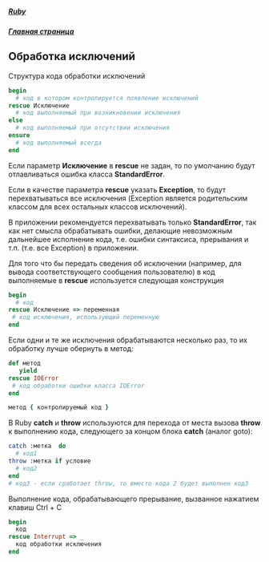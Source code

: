 ##### [Ruby](index.md)
##### [Главная страница](../index.md)
## Обработка исключений
Структура кода обработки исключений
```ruby
begin
  # код в котором контролируется появление исключений
rescue Исключение
  # код выполняемый при возникновении исключения
else
  # код выполняемый при отсутствии исключения
ensure
  # код выполняемый всегда
end
```
Если параметр **Исключение** в **rescue** не задан, то по умолчанию будут отлавливаться ошибка класса **StandardError**.

Если в качестве параметра **rescue** указать **Exception**, то будут перехватываться все исключения (Exception является родительским классом для всех остальных классов исключений).

В приложении рекомендуется перехватывать только **StandardError**, так как нет смысла обрабатывать ошибки, делающие невозможным дальнейшее исполнение кода, т.е. ошибки синтаксиса, прерывания и т.п. (т.е. все Exception) в приложении.

Для того что бы передать сведения об исключении (например, для вывода соответствующего сообщения пользователю) в код выполняемые в **rescue** используется следующая конструкция
```ruby
begin
  # код
rescue Исключение => переменная
 # код исключения, использующий переменную
end
```
Если одни и те же исключения обрабатываются несколько раз, то их обработку лучше обернуть в метод:
```ruby
def метод
   yield
rescue IOError
 # код обработки ошибки класса IOError
end

метод { контролируемый код }
```
В Ruby **catch** и **throw** используются для перехода от места вызова **throw** к выполнению кода, следующего за концом блока **catch** (аналог goto):
```ruby
catch :метка  do
  # код1
throw :метка if условие
  # код2
end
# код3 - если сработает throw, то вместо кода 2 будет выполнен код3
```
Выполнение кода, обрабатывающего прерывание, вызванное нажатием клавиш Ctrl + C
```ruby
begin
  код
rescue Interrupt => _
  код обработки исключения
end
```
